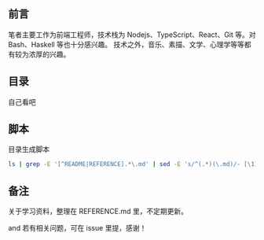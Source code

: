 ## 前言

笔者主要工作为前端工程师，技术栈为 Nodejs、TypeScript、React、Git 等。对 Bash、Haskell 等也十分感兴趣。
技术之外，音乐、素描、文学、心理学等等都有较为浓厚的兴趣。

## 目录

自己看吧

## 脚本

目录生成脚本

```bash
ls | grep -E '[^README|REFERENCE].*\.md' | sed -E 's/^(.*)(\.md)/- [\1](\.\/\1\2)/g'
```

## 备注

关于学习资料，整理在 REFERENCE.md 里，不定期更新。

and 若有相关问题，可在 issue 里提，感谢！
